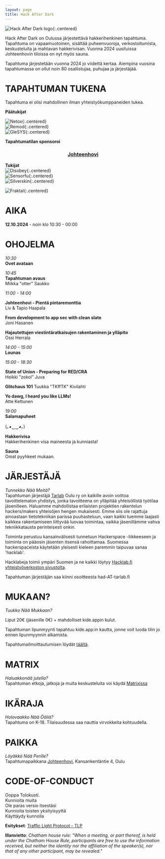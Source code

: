 ```yaml
---
layout: page
title: Hack After Dark
---
```

![Hack After Dark logo](/assets/img/HackDark.png){:.centered}

Hack After Dark on Oulussa järjestettävä hakkerihenkinen tapahtuma. Tapahtuma on vapaamuotoinen, sisältää puheenvuoroja, verkostoitumista, keskusteluita ja mahtavan hakkerivisan. Vuonna 2024 uusituissa Johteenhovin tiloissa on nyt myös sauna.

Tapahtuma järjestetään vuonna 2024 jo viidettä kertaa. Aiempina vuosina tapahtumassa on ollut noin 80 osallistujaa, puhujaa ja järjestäjää.

# TAPAHTUMAN TUKENA

Tapahtuma ei olisi mahdollinen ilman yhteistyökumppaneiden tukea. 

**Päätukijat**  

![Netox](/assets/img/HAD2024/Netox-Horizontal-50.png){:.centered}  
![Remod](/assets/img/HAD2024/Remod.png){:.centered}  
![GleSYS](/assets/img/HAD2024/GleSYS.png){:.centered}

**Tapahtumatilan sponsoroi**  

<center><h3><a href="https://www.johteenhovi.fi/">Johteenhovi</a></h3></center>

**Tukijat**  
![Disobey](/assets/img/HAD2024/disobey.png){:.centered}  
![Sensorfu](/assets/img/HAD2024/SensorFu.png){:.centered}  
![Silverskin](/assets/img/HAD2024/Silverskin.png){:.centered}  


![Fraktal](/assets/img/HAD2024/Fraktal.png){:.centered} 

# AIKA
**12.10.2024** - noin klo 10:30 - 00:00

# OHOJELMA

*10:30*  
**Ovet avataan**

*10:45*  
**Tapahtuman avaus**  
Miikka "otter" Saukko

*11:00 - 14:00*  

**Johteenhovi - Pientä pintaremonttia**  
Liv & Tapio Haapala

**From development to app sec with clean slate**  
Joni Hasanen

**Hajautettujen viestintäratkaisujen rakentaminen ja ylläpito**  
Ossi Herrala

*14:00 - 15:00*  
**Lounas**  

*15:00 - 18:30*  

**State of Union - Preparing for RED/CRA**  
Heikki ”zokol” Juva

**Glitchaus 101**
Tuukka "TKffTK" Kivilahti

**Yo dawg, I heard you like LLMs!**  
Atte Kettunen

*19:00*  
**Salamapuheet**

(｡◕‿‿◕｡)

**Hakkerivisa**  
Hakkerihenkinen visa maineesta ja kunniasta!

**Sauna**  
Omat pyyhkeet mukaan.

# JÄRJESTÄJÄ
*Tunnekko Nää Meitä?*  
Tapahtuman järjestäjä [Tarlab](http://tarlab.fi/) Oulu ry on kaikille avoin voittoa tavoittelematon yhdistys, jonka tavoitteena on ylläpitää yhteisöllistä työtilaa jäsenilleen. Haluamme mahdollistaa erilaisten projektien rakentelun hackers/makers yhteisöjen hengen mukaisesti. Emme siis ole rajattuja ainoastaan tietotekniikan parissa puuhasteluun, vaan kaikki tuemme laajasti kaikkea rakentamiseen liittyvää luovaa toimintaa, vaikka jäsenillämme vahva tekniikkatausta perinteisesti onkin.
 
Toiminta perustuu kansainvälisesti tunnetuun Hackerspace -liikkeeseen ja toiminta on pääosin jäsenten itsensä rahoittamaa. Suomessa hackerspaceista käytetään yleisesti kieleen paremmin taipuvaa sanaa 'hacklab'.

Hacklabeja toimii ympäri Suomen ja ne kaikki löytyy [Hacklab.fi yhteistyöverkoston sivustolta](https://hacklab.fi/).

Tapahtuman järjestäjän saa kiinni osoitteesta had-AT-tarlab.fi

# MUKAAN?
*Tuukko Nää Mukkaan?*  

Liput 20€ (jäsenille 0€) + mahdolliset kide.appin kulut.

Tapahtuman lipunmyynti tapahtuu kide.app:in kautta, jonne voit luoda tilin jo ennen lipunmyynnin alkamista.

Tapahtumailmoittautumisen löydät <a href="https://kide.app/events/aa7187b1-3e84-4a51-b945-a41be162f52c">täältä</a>.

# MATRIX
*Haluakkonää jutella?*  
Tapahtuman etkoja, jatkoja ja muita keskusteluita voi käydä [Matrixissa](https://matrix.to/#/#had2024:hacklab.fi)

# IKÄRAJA
*Holovaakko Nää Ööliä?*  
Tapahtuma on K-18.
Tilaisuudessa saa nauttia virvokkeita kohtuudella.

# PAIKKA
*Löyäkkö Nää Perille?*  
Tapahtumapaikkana [Johteenhovi](https://www.openstreetmap.org/search?query=johteenhovi%20oulu#map=19/65.01442/25.43256), Kansankentäntie 4, Oulu

# CODE-OF-CONDUCT
Ooppa Tolokusti.  
Kunnioita muita  
Ole paras versio itsestäsi  
Kunnioita toisten yksityisyyttä  
Käyttäydy kunnolla  

**Esitykset**: [Traffic Light Protocol - TLP](https://en.wikipedia.org/wiki/Traffic_Light_Protocol)

**Illanvietto**:
*Chatham house rule: "When a meeting, or part thereof, is held under the Chatham House Rule, participants are free to use the information received, but neither the identity nor the affiliation of the speaker(s), nor that of any other participant, may be revealed."*
